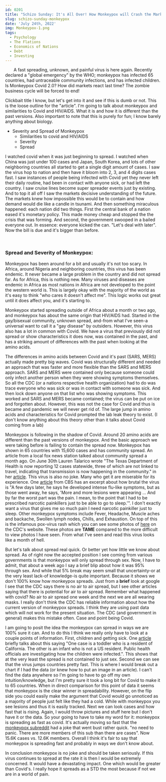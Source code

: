 ```yaml
---
id: 0201
title: "Schizo Sunday: It's All Over! How Monkeypox will Crash the Market."
slug: schizo-sunday-monkeypox
date: 'July 24th, 2022'
img: Monkeypox-1.png
tags:
  - Psychology
  - The Flations
  - Economics of Nations
  - Debt
  - Investing
---
```


<p>&nbsp;&nbsp;&nbsp;&nbsp;&nbsp;&nbsp; A fast spreading, unknown, and painful virus is here again. Recently declared a "global emergency" by the WHO; monkeypox has infected 65 countries, had untraceable community infections, and has infected children. Is Monkeypox Covid 2.0? How did markets react last time? The zombie business cycle will be forced to end!</p>

<!--more-->

Clickbait title I know, but let's get into it and see if this is dumb or not. This is the loose outline for the "article". I'm going to talk about monkeypox and similarities to Covid and HIV/AIDS. What it is and how it is different than the past versions. Also important to note that this is purely for fun; I know barely anything about biology.

- Severity and Spread of Monkeypox
  - Similarities to covid and HIV/AIDS
  - Severity
  - Spread

I watched covid when it was just beginning to spread. I watched when China was just under 100 cases and Japan, South Korea, and lots of other neighboring countries all started to get a single digit amount of cases. I saw the virus hop to nation and then have it bloom into 2, 3, and 4 digits cases fast. I saw instances of people being infected with Covid yet they never left their daily routine, had been in contact with anyone sick, or had left the country. I saw cruise lines become super spreader events just by existing. And to top it all off I saw the markets decisive understanding of the future. The markets knew how impossible this would be to contain and how demand would die like a candle in tsunami. And then something miraculous happened: each nation did two things. First the central bank of a nation eased it's monetary policy. This made money cheap and stopped the the crisis that was forming. And second, the government swooped in a bailed everyone out. In essence: everyone kicked the can. "Let's deal with later". Now the bill is due and it's bigger than before.

<br>

### Spread and Severity of Monkeypox:

Monkeypox has been around for a bit and usually it's not too scary. In Africa, around Nigeria and neighboring countries, this virus has been endemic. It never became a large problem in the country and did not spread far. As for Africa, this is nothing new. Many viruses and diseases are endemic in Africa as most nations in Africa are not developed to the point the western world is. This is largely okay with the majority of the world as it's easy to think "who cares it doesn't affect me". This logic works out great until it does affect you, and it's starting to.

Monkeypox started spreading outside of Africa about a month or two ago, and monkeypox has about the same origin that HIV/AIDS had. Started in the gay/bisexual community, unknown spread, and-from what I've seen-a universal want to call it a "gay disease" by outsiders. However, this virus also has a lot in common with Covid. We have a virus that previously did not spread or show characteristics it does now, was contained in the past, and has a striking amount of differences with the past when looking at the amino acids.

The differences in amino acids between Covid and it's past (SARS, MERS) actually made pretty big waves. Covid was structurally different and needed an approach that was faster and more flexible than the SARS and MERS approach. SARS and MERS were contained only because someone could only infect another person when they were showing symptoms themselves. So all the CDC (or a nations respective health organization) had to do was trace everyone who was sick or was in contact with someone was sick. And then lock down anyone on that list who was showing symptoms. This worked and SARS and MERS became contained; the virus can be put on ice and forgotten about. However, this was not the case for Covid and thus is became and pandemic we will never get rid of. The large jump in amino acids and characteristics for Covid prompted the lab leak theory to exist. (I don't know anything about this theory other than it talks about Covid coming from a lab)

Monkeypox is following in the shadow of Covid. Around 20 amino acids are different than the past versions of monkeypox. And the basic approach we were taking before is failing to contain the spread now. Monkeypox has shown in 65 countries with 15,600 cases and has community spread. An article from a local fox news station talked about community spread a month ago. On June 30th Lauren Talarico wrote "The Texas Department of Health is now reporting 12 cases statewide, three of which are not linked to travel, indicating that transmission is now happening in the community." in her [article](https://www.khou.com/article/news/local/monkeypox-in-texas-community-transmission/285-dd826376-ede2-471f-a8a3-940a31929c38). This virus is also no joke. Many who get it are miserable for its experience. One [article](https://www.cbsnews.com/newyork/news/monkeypox-patient-interview-lesions/) from CBS has an excerpt about how brutal the virus is "A few days later, he says he developed intense flu-like symptoms, but as those went away, he says, 'More and more lesions were appearing ... And by far the worst part was the pain. I mean, to the point that I had to be prescribed narcotic painkillers just to be able to go to sleep.'". I don't exactly want a virus that gives me so much pain I need narcotic painkiller just to sleep. Other monkeypox symptoms include Fever, Headache, Muscle aches and backache, Swollen lymph nodes, Chills, and Exhaustion. On top of this is the infamous pox-virus rash which you can see some photos of [here](https://www.cdc.gov/poxvirus/monkeypox/symptoms.html) on the CDC's website. These photos are <b>TAME</b> compared to the more difficult to view photos I have seen. From what I've seen and read this virus looks like a month of hell.

But let's talk about spread real quick. Or better yet how little we know about spread. As of right now the accepted position I see coming from various governments is that monkeypox will only spread through sex. Now, I have to admit, that about a week ago I say a brief blip about how it was 95% through sex. And while that 5% break may seem small that uncertainty-or at the very least lack-of knowledge-is quite important. Because it shows we don't 100% know how monkeypox spreads. Just from a <b>brief</b> look at google I see that the CDC says there is no air to air spread, but I see other articles saying that there is potential for air to air spread. Remember what happened with covid? No air to air spread one week and the next we are all wearing masks. I really don't think the CDC has reliable information about how the current version of monkeypox spreads. I think they are using past data which will not work for the present situation. The CDC (and government in general) makes this mistake often. Case and point being Covid. 

I am going to posit the idea the monkeypox can spread in ways we are 100% sure it can. And to do this I think we really only have to look at a couple points of information. First, children and getting sick. One [article](https://www.cnn.com/2022/07/22/health/monkeypox-children-vaccine/index.html) briefly talks about this saying "One case is a toddler who is a resident of California. The other is an infant who is not a US resident. Public health officials are investigating how the children were infected.". This shows that at the very least the spread is not contained to just sex. Second we can see that the virus jumps countries pretty fast. This is where I would break out a chart if I had the data (or knew how to put an image in an article). I can't find the data anywhere so I'm going to have to go off my own intuition/knowledge, but I'm pretty sure it took a long bit for Covid to make it to 65 countries. When in direct comparison for this point of data it seems that monkeypox is the clear winner in spreadability. However, on the flip side you could easily make the argument that Covid would go unnoticed as a majority of people just felt like they had a cold. While with monkeypox you see lesions and thus it is easily tracked. Next we can look cases and how fast that is rising. Again, I would throw pictures and stuff here but I don't have it or the data. So your going to have to take my word for it: monkeypox is spreading as fast as covid. It's actually moving so fast that the [monkeypox subreddit](https://www.reddit.com/r/Monkeypox/) had a joke that went bust rather quick. "no need to panic. There are more members of this sub than there are cases". Now 15.6K cases vs. 12.6K members. Overall I think it's fair to say that monkeypox is spreading fast and probably in ways we don't know about.

In conclusion monkeypox is no joke and should be taken seriously. If this virus continues to spread at the rate it is then I would be extremely concerned. It would have a devastating impact. One which would be greater than Covid's. I really hope it spreads as a STD the most because if not we are in a world of pain.